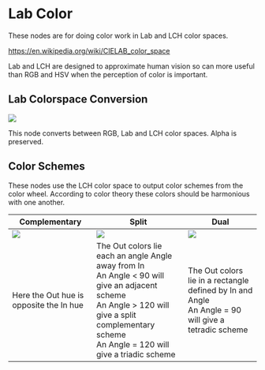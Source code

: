 # Lab Color

These nodes are for doing color work in Lab and LCH color spaces. 

https://en.wikipedia.org/wiki/CIELAB_color_space

Lab and LCH are designed to approximate human vision so can more useful than RGB and HSV when the perception of color is important.

## Lab Colorspace Conversion

![](https://i.imgur.com/Bdw7Ogs.png)

This node converts between RGB, Lab and LCH color spaces. Alpha is preserved.

## Color Schemes

These nodes use the LCH color space to output color schemes from the color wheel. According to color theory these colors should be harmonious with one another.

|Complementary| Split| Dual|
|---|---|---|
|![](https://i.imgur.com/nPdW4wR.png)|![](https://i.imgur.com/EAQns3U.png)|![](https://i.imgur.com/zi0JXxm.png)|
| Here the Out hue is opposite the In hue | The Out colors lie each an angle Angle away from In<br>An Angle < 90 will give an adjacent scheme<br>An Angle > 120 will give a split complementary scheme<br>An Angle = 120 will give a triadic scheme | The Out colors lie in a rectangle defined by In and Angle<br>An Angle = 90 will give a tetradic scheme |
